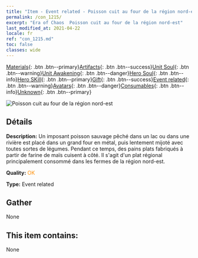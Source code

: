 ```yaml
---
title: "Item - Event related - Poisson cuit au four de la région nord-est"
permalink: /con_1215/
excerpt: "Era of Chaos  Poisson cuit au four de la région nord-est"
last_modified_at: 2021-04-22
locale: fr
ref: "con_1215.md"
toc: false
classes: wide
---
```

 [Materials](/ItemsFR/){: .btn .btn--primary}[Artifacts](/ItemsFR/Artifacts/){: .btn .btn--success}[Unit Soul](/ItemsFR/UnitSoul/){: .btn .btn--warning}[Unit Awakening](/ItemsFR/UnitAwakening/){: .btn .btn--danger}[Hero Soul](/ItemsFR/HeroSoul/){: .btn .btn--info}[Hero SKill](/ItemsFR/HeroSkill/){: .btn .btn--primary}[Gift](/ItemsFR/Gift/){: .btn .btn--success}[Event related](/ItemsFR/Events/){: .btn .btn--warning}[Avatars](/ItemsFR/Avatars/){: .btn .btn--danger}[Consumables](/ItemsFR/Consumables/){: .btn .btn--info}[Unknown](/ItemsFR/Unknown/){: .btn .btn--primary}

 ![Poisson cuit au four de la région nord-est](/images/t/i_81522231.png)

## Détails
 **Description:** Un imposant poisson sauvage pêché dans un lac ou dans une rivière est placé dans un grand four en métal, puis lentement mijoté avec toutes sortes de légumes. Pendant ce temps, des pains plats fabriqués à partir de farine de maïs cuisent à côté. Il s'agit d'un plat régional principalement consommé dans les fermes de la région nord-est.

 **Quality:** <span style="color: #FF8C00">OK</span>

 **Type:** Event related

## Gather

  None

## This item contains:

  None

